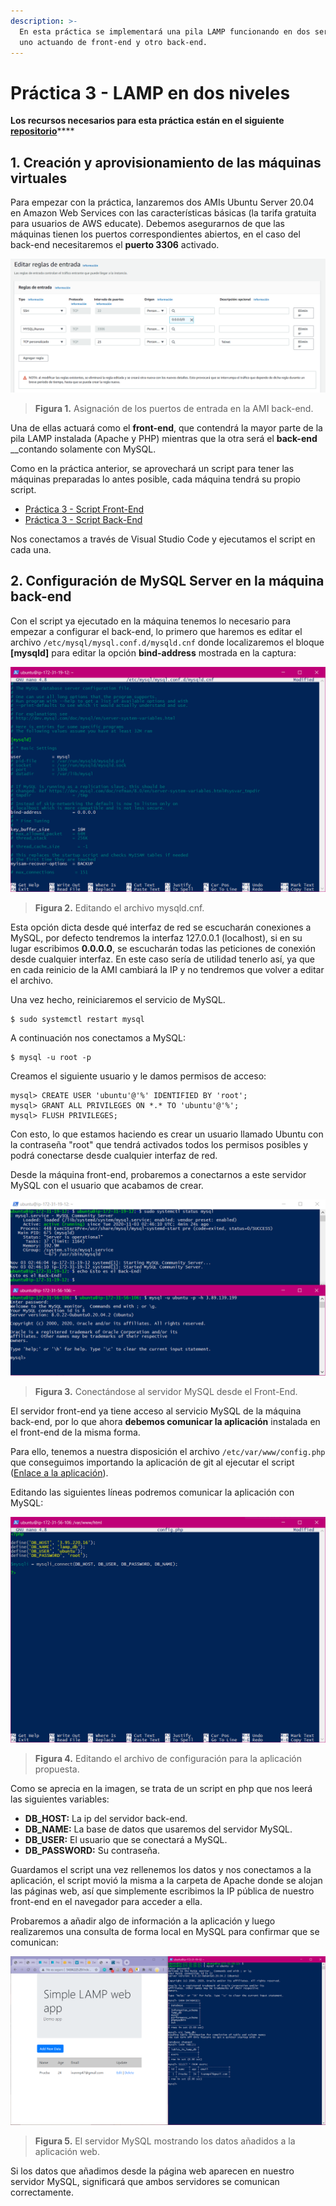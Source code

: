 ```yaml
---
description: >-
  En esta práctica se implementará una pila LAMP funcionando en dos servidores,
  uno actuando de front-end y otro back-end.
---
```


# Práctica 3 - LAMP en dos niveles

**Los recursos necesarios para esta práctica están en el siguiente** [**repositorio**](https://github.com/ivanmp-lm/IAW-Practica3/tree/main)\*\*\*\*

## 1. Creación y aprovisionamiento de las máquinas virtuales

Para empezar con la práctica, lanzaremos dos AMIs Ubuntu Server 20.04 en Amazon Web Services con las características básicas \(la tarifa gratuita para usuarios de AWS educate\). Debemos asegurarnos de que las máquinas tienen los puertos correspondientes abiertos, en el caso del back-end necesitaremos el **puerto 3306** activado.

![](../.gitbook/assets/1captura.png)

> **Figura 1.** Asignación de los puertos de entrada en la AMI back-end.

Una de ellas actuará como el **front-end**, que contendrá la mayor parte de la pila LAMP instalada \(Apache y PHP\) mientras que la otra será el **back-end** __contando solamente con MySQL.

Como en la práctica anterior, se aprovechará un script para tener las máquinas preparadas lo antes posible, cada máquina tendrá su propio script.

* [Práctica 3 - Script Front-End]()
* [Práctica 3 - Script Back-End]()

Nos conectamos a través de Visual Studio Code y ejecutamos el script en cada una.

## 2. Configuración de MySQL Server en la máquina back-end

Con el script ya ejecutado en la máquina tenemos lo necesario para empezar a configurar el back-end, lo primero que haremos es editar el archivo `/etc/mysql/mysql.conf.d/mysqld.cnf` donde localizaremos el bloque **\[mysqld\]** para editar la opción **bind-address** mostrada en la captura:

![](../.gitbook/assets/captura.png)

> **Figura 2.** Editando el archivo mysqld.cnf.

Esta opción dicta desde qué interfaz de red se escucharán conexiones a MySQL, por defecto tendremos la interfaz 127.0.0.1 \(localhost\), si en su lugar escribimos **0.0.0.0**, se escucharán todas las peticiones de conexión desde cualquier interfaz. En este caso sería de utilidad tenerlo así, ya que en cada reinicio de la AMI cambiará la IP y no tendremos que volver a editar el archivo. 

Una vez hecho, reiniciaremos el servicio de MySQL.

```text
$ sudo systemctl restart mysql
```

A continuación nos conectamos a MySQL:

```text
$ mysql -u root -p
```

Creamos el siguiente usuario y le damos permisos de acceso:

```text
mysql> CREATE USER 'ubuntu'@'%' IDENTIFIED BY 'root';
mysql> GRANT ALL PRIVILEGES ON *.* TO 'ubuntu'@'%';
mysql> FLUSH PRIVILEGES;
```

Con esto, lo que estamos haciendo es crear un usuario llamado Ubuntu con la contraseña "root" que tendrá activados todos los permisos posibles y podrá conectarse desde cualquier interfaz de red.

Desde la máquina front-end, probaremos a conectarnos a este servidor MySQL con el usuario que acabamos de crear.

![](../.gitbook/assets/captura3.png)

> **Figura 3.** Conectándose al servidor MySQL desde el Front-End.

El servidor front-end ya tiene acceso al servicio MySQL de la máquina back-end, por lo que ahora **debemos comunicar la aplicación** instalada en el front-end de la misma forma.

Para ello, tenemos a nuestra disposición el archivo `/etc/var/www/config.php` que conseguimos importando la aplicación de git al ejecutar el script \([Enlace a la aplicación](https://github.com/josejuansanchez/iaw-practica-lamp)\).

Editando las siguientes líneas podremos comunicar la aplicación con MySQL:

![](../.gitbook/assets/captura4.png)

> **Figura 4.** Editando el archivo de configuración para la aplicación propuesta.

Como se aprecia en la imagen, se trata de un script en php que nos leerá las siguientes variables:

* **DB\_HOST:** La ip del servidor back-end.
* **DB\_NAME:** La base de datos que usaremos del servidor MySQL.
* **DB\_USER:** El usuario que se conectará a MySQL.
* **DB\_PASSWORD:** Su contraseña.

Guardamos el script una vez rellenemos los datos y nos conectamos a la aplicación, el script movió la misma a la carpeta de Apache donde se alojan las páginas web, así que simplemente escribimos la IP pública de nuestro front-end en el navegador para acceder a ella. 

Probaremos a añadir algo de información a la aplicación y luego realizaremos una consulta de forma local en MySQL para confirmar que se comunican:

![](../.gitbook/assets/captura5.png)

> **Figura 5.** El servidor MySQL mostrando los datos añadidos a la aplicación web.

Si los datos que añadimos desde la página web aparecen en nuestro servidor MySQL, significará que ambos servidores se comunican correctamente.

